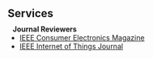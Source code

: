 <h1 id="services"></h1>

<h2 style="margin: 60px 0px 10px;">Services</h2>

<h4 style="margin:0 10px 0;">Journal Reviewers</h4>

<ul style="margin:0 0 20px;">
  <li><a href="https://ctsoc.ieee.org/publications/ieee-consumer-electronics-magazine.html"><autocolor>IEEE Consumer Electronics Magazine</autocolor></a></li>
  <li><a href="[https://ctsoc.ieee.org/publications/ieee-consumer-electronics-magazine.html"><autocolor>IEEE Internet of Things Journal</autocolor></a></li>
</ul>
